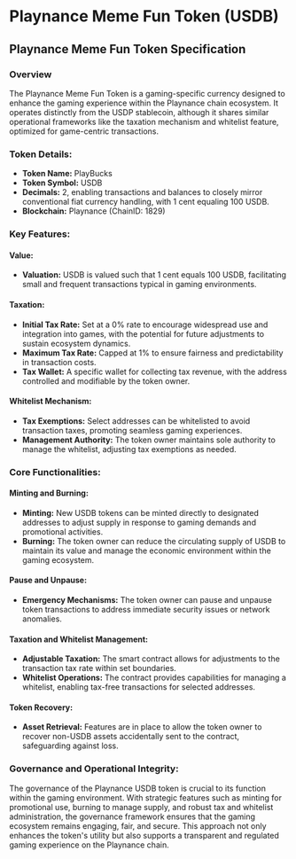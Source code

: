 # Playnance Meme Fun Token (USDB)

## Playnance **Meme Fun Token Specification**

### Overview

The Playnance Meme Fun Token is a gaming-specific currency designed to enhance the gaming experience within the Playnance chain ecosystem. It operates distinctly from the USDP stablecoin, although it shares similar operational frameworks like the taxation mechanism and whitelist feature, optimized for game-centric transactions.

### Token Details:

- **Token Name:** PlayBucks
- **Token Symbol:** USDB
- **Decimals:** 2, enabling transactions and balances to closely mirror conventional fiat currency handling, with 1 cent equaling 100 USDB.
- **Blockchain:** Playnance (ChainID: 1829)

### Key Features:

#### Value:

- **Valuation:** USDB is valued such that 1 cent equals 100 USDB, facilitating small and frequent transactions typical in gaming environments.

#### Taxation:

- **Initial Tax Rate:** Set at a 0% rate to encourage widespread use and integration into games, with the potential for future adjustments to sustain ecosystem dynamics.
- **Maximum Tax Rate:** Capped at 1% to ensure fairness and predictability in transaction costs.
- **Tax Wallet:** A specific wallet for collecting tax revenue, with the address controlled and modifiable by the token owner.

#### Whitelist Mechanism:

- **Tax Exemptions:** Select addresses can be whitelisted to avoid transaction taxes, promoting seamless gaming experiences.
- **Management Authority:** The token owner maintains sole authority to manage the whitelist, adjusting tax exemptions as needed.

### Core Functionalities:

#### Minting and Burning:

- **Minting:** New USDB tokens can be minted directly to designated addresses to adjust supply in response to gaming demands and promotional activities.
- **Burning:** The token owner can reduce the circulating supply of USDB to maintain its value and manage the economic environment within the gaming ecosystem.

#### Pause and Unpause:

- **Emergency Mechanisms:** The token owner can pause and unpause token transactions to address immediate security issues or network anomalies.

#### Taxation and Whitelist Management:

- **Adjustable Taxation:** The smart contract allows for adjustments to the transaction tax rate within set boundaries.
- **Whitelist Operations:** The contract provides capabilities for managing a whitelist, enabling tax-free transactions for selected addresses.

#### Token Recovery:

- **Asset Retrieval:** Features are in place to allow the token owner to recover non-USDB assets accidentally sent to the contract, safeguarding against loss.

### Governance and Operational Integrity:

The governance of the Playnance USDB token is crucial to its function within the gaming environment. With strategic features such as minting for promotional use, burning to manage supply, and robust tax and whitelist administration, the governance framework ensures that the gaming ecosystem remains engaging, fair, and secure. This approach not only enhances the token's utility but also supports a transparent and regulated gaming experience on the Playnance chain.
